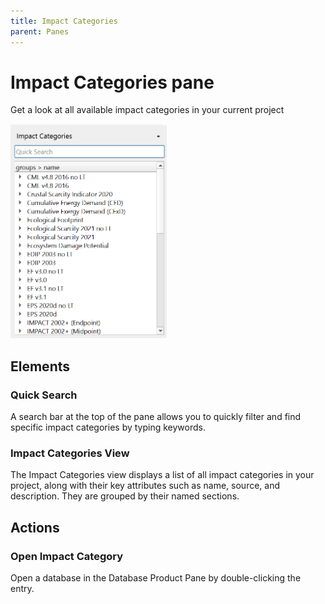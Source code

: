 ```yaml
---
title: Impact Categories
parent: Panes
---
```


<div class="image-container">
<div>
    <h1 class="fs-9">Impact Categories pane</h1>
    <p class="fs-6 fw-300">Get a look at all available impact categories in your current project</p>
</div>
<img src="../../assets/panes-impact-categories.png" width="250"/>
</div>

## Elements
### Quick Search
A search bar at the top of the pane allows you to quickly filter and find specific impact categories by typing keywords.

### Impact Categories View
The Impact Categories view displays a list of all impact categories in your project, along with their key attributes such as name, source, and description. They are grouped by their named sections.

## Actions
### Open Impact Category
Open a database in the Database Product Pane by double-clicking the entry.
